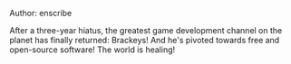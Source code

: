 Author: enscribe

After a three-year hiatus, the greatest game development channel on the planet has finally returned: Brackeys! And he's pivoted towards free and open-source software! The world is healing!
